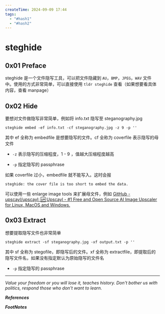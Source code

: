 ```yaml
---
createTime: 2024-09-09 17:44
tags:
  - "#hash1"
  - "#hash2"
---
```


# steghide

## 0x01 Preface

steghide 是一个文件隐写工具，可以把文件隐藏到 `AU`，`BMP`，`JPEG`，`WAV` 文件中。使用的方式非常简单，可以直接使用 `tldr steghide` 查看（如果想要看具体内容，查看 manpage）

## 0x02 Hide

要想对文件做隐写非常简单，例如将 info.txt 隐写至 steganography.jpg

```
steghide embed -ef info.txt -cf steganography.jpg -z 9 -p ''
```

其中 ef 全称为 embedfile 是想要隐写的文件。cf 全称为 coverfile 表示隐写的母文件

- `-z` 表示隐写的压缩程度，1 - 9 ，值越大压缩程度越高

- `-p` 指定隐写的 passphrase

如果 coverfile 过小，embedfile 就不能写入。这时会报

```
steghide: the cover file is too short to embed the data.
```

可以使用一些 enlarge image tools 来扩展母文件，例如 [GitHub - upscayl/upscayl: 🆙 Upscayl - #1 Free and Open Source AI Image Upscaler for Linux, MacOS and Windows.](https://github.com/upscayl/upscayl)

## 0x03 Extract

想要提取隐写文件也非常简单

```
steghide extract -sf steganography.jpg -xf output.txt -p ''
```

其中 sf 全称为 stegofile，即隐写后的文件。xf 全称为 extractfile，即提取后的隐写文件名，如果没有指定默认为原始隐写的文件名

- `-p` 指定隐写的 passphrase

---
*Value your freedom or you will lose it, teaches history. Don't bother us with politics, respond those who don't want to learn.*

***References***



***FootNotes***


